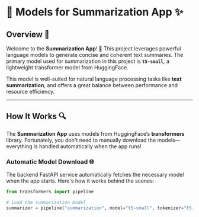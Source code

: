 # 🧠 **Models for Summarization App** ✨

## **Overview** 🌟

Welcome to the **Summarization App**! 🚀 This project leverages powerful language models to generate concise and coherent text summaries. The primary model used for summarization in this project is **`t5-small`**, a lightweight transformer model from HuggingFace. 

This model is well-suited for natural language processing tasks like **text summarization**, and offers a great balance between performance and resource efficiency.

---

## **How It Works** 🔍

The **Summarization App** uses models from HuggingFace’s **transformers** library. Fortunately, you don't need to manually download the models—everything is handled automatically when the app runs!

### **Automatic Model Download** 🌐

The backend FastAPI service automatically fetches the necessary model when the app starts. Here's how it works behind the scenes:

```python
from transformers import pipeline

# Load the summarization model
summarizer = pipeline("summarization", model="t5-small", tokenizer="t5-small")
